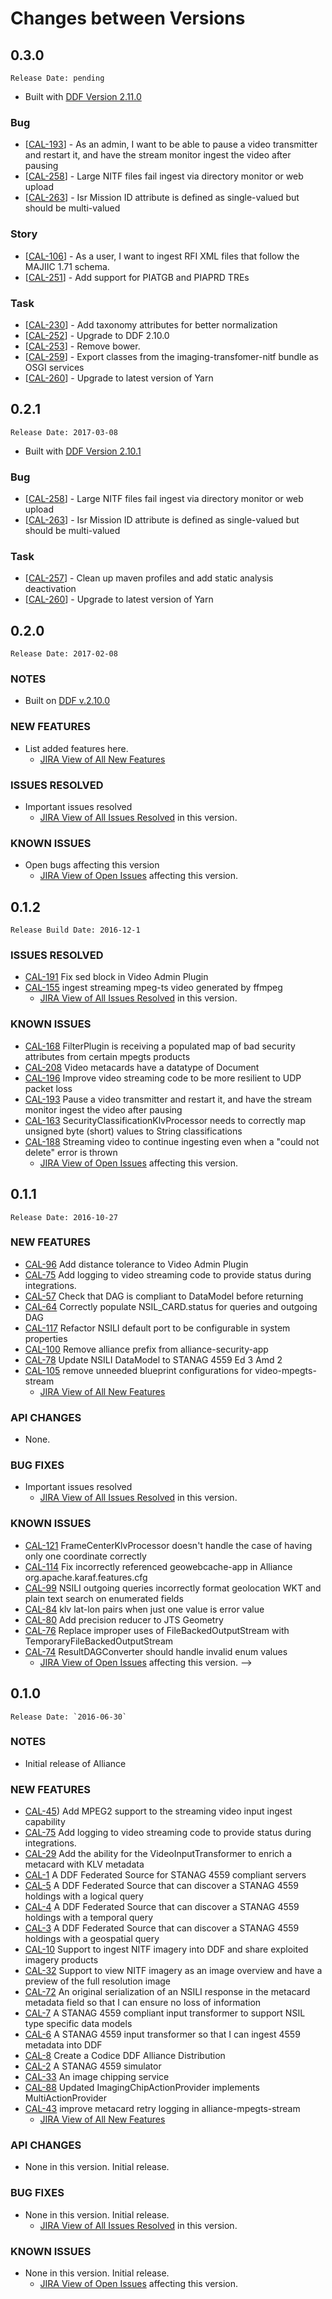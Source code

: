 # Changes between Versions
<!-- Template: Copy and uncomment-->
<!-- ## VERSION NUMBER
	Release Date: `unreleased`
replace with next unreleased version

### NOTES

- Summary of changes requiring user action.

### NEW FEATURES

- List of features added

	- [JIRA View of All New Features](https://codice.atlassian.net/issues/?jql=project%20%3D%20%22Codice%20Alliance%22%20and%20issuetype%20in%20%28story%2Ctask%29%20AND%20resolution%20%3D%20done%20AND%20fixVersion%20%3D%20VERSION_NUMBER%20ORDER%20BY%20summary%20ASC%2C%20priority)

### API CHANGES

- API changes

### BUG FIXES
(update {VERSION-NUMBER} in JIRA query)

- Important issues resolved
	- [JIRA View of All Issues Resolved](https://codice.atlassian.net/issues/?jql=project%3D%22Codice%20Alliance%22%20and%20issuetype%20%3D%20bug%20AND%20fixVersion%20%3D%20VERSION_NUMBER%20and%20resolution%20%3D%20done in this version.

### KNOWN ISSUES
(update {VERSION-NUMBER} in JIRA query)


- Open bugs affecting this version
	- [JIRA View of Open Issues](https://codice.atlassian.net/issues/?jql=project%3DCodice%20Alliance%20AND%20issuetype%20%3D%20bug%20%20AND%20status%20%3D%20Open%20AND%20affectedVersion%20%3D%20VERSION_NUMBER%20AND%20fixVersion%20!%3D%20VERSION_NUMBER%20ORDER%20BY%20priority) affecting this version.
 -->

## 0.3.0
	Release Date: pending
- Built with [DDF Version 2.11.0](https://github.com/codice/ddf/blob/master/CHANGES.md#2110)

<h3>        Bug
</h3>
<ul>
<li>[<a href='https://codice.atlassian.net/browse/CAL-193'>CAL-193</a>] -         As an admin, I want to be able to pause a video transmitter and restart it, and have the stream monitor ingest the video after pausing
</li>
<li>[<a href='https://codice.atlassian.net/browse/CAL-258'>CAL-258</a>] -         Large NITF files fail ingest via directory monitor or web upload
</li>
<li>[<a href='https://codice.atlassian.net/browse/CAL-263'>CAL-263</a>] -         Isr Mission ID attribute is defined as single-valued but should be multi-valued
</li>
</ul>
        
<h3>        Story
</h3>
<ul>
<li>[<a href='https://codice.atlassian.net/browse/CAL-106'>CAL-106</a>] -         As a user, I want to ingest RFI XML files that follow the MAJIIC 1.71 schema.
</li>
<li>[<a href='https://codice.atlassian.net/browse/CAL-251'>CAL-251</a>] -         Add support for PIATGB and PIAPRD TREs
</li>
</ul>
        
<h3>        Task
</h3>
<ul>
<li>[<a href='https://codice.atlassian.net/browse/CAL-230'>CAL-230</a>] -         Add taxonomy attributes for better normalization
</li>
<li>[<a href='https://codice.atlassian.net/browse/CAL-252'>CAL-252</a>] -         Upgrade to DDF 2.10.0
</li>
<li>[<a href='https://codice.atlassian.net/browse/CAL-253'>CAL-253</a>] -         Remove bower.
</li>
<li>[<a href='https://codice.atlassian.net/browse/CAL-259'>CAL-259</a>] -         Export classes from the imaging-transfomer-nitf bundle as OSGI services
</li>
<li>[<a href='https://codice.atlassian.net/browse/CAL-260'>CAL-260</a>] -         Upgrade to latest version of Yarn
</li>
</ul>


## 0.2.1
	Release Date: 2017-03-08
- Built with [DDF Version 2.10.1](https://github.com/codice/ddf/blob/master/CHANGES.md#2101)

<h3>        Bug
</h3>
<ul>
<li>[<a href='https://codice.atlassian.net/browse/CAL-258'>CAL-258</a>] -         Large NITF files fail ingest via directory monitor or web upload
</li>
<li>[<a href='https://codice.atlassian.net/browse/CAL-263'>CAL-263</a>] -         Isr Mission ID attribute is defined as single-valued but should be multi-valued
</li>
</ul>
                
<h3>        Task
</h3>
<ul>
<li>[<a href='https://codice.atlassian.net/browse/CAL-257'>CAL-257</a>] -         Clean up maven profiles and add static analysis deactivation
</li>
<li>[<a href='https://codice.atlassian.net/browse/CAL-260'>CAL-260</a>] -         Upgrade to latest version of Yarn
</li>
</ul>
                        
## 0.2.0
	Release Date: 2017-02-08

### NOTES

- Built on [DDF v.2.10.0](https://github.com/codice/ddf/blob/master/CHANGES.md#2100)

### NEW FEATURES

- List added features here.
	- [JIRA View of All New Features](https://codice.atlassian.net/issues/?jql=project%20%3D%20%22Codice%20Alliance%22%20and%20issuetype%20in%20%28story%2Ctask%29%20AND%20resolution%20%3D%20done%20AND%20fixVersion%20%3D%200.2.0%20ORDER%20BY%20summary%20ASC%2C%20priority)

### ISSUES RESOLVED

- Important issues resolved
	- [JIRA View of All Issues Resolved](https://codice.atlassian.net/issues/?jql=project%3D%22Codice%20Alliance%22%20AND%20type%20%3D%20Bug%20AND%20resolution%20%3D%20Done%20AND%20fixVersion%20%3D%200.2.0%20ORDER%20BY%20priority) in this version.

### KNOWN ISSUES

- Open bugs affecting this version
	- [JIRA View of Open Issues](https://codice.atlassian.net/issues/?jql=project%3D%20%22Codice%20Alliance%22%20AND%20issuetype%20%3D%20bug%20%20AND%20status%20%3D%20Open%20AND%20affectedVersion%20%3D%200.2.0%20ORDER%20BY%20priority) affecting this version.

## 0.1.2
	Release Build Date: 2016-12-1

### ISSUES RESOLVED

- [CAL-191](https://codice.atlassian.net/browse/CAL-191) Fix sed block in Video Admin Plugin
- [CAL-155](https://codice.atlassian.net/browse/CAL-155) ingest streaming mpeg-ts video generated by ffmpeg
	- [JIRA View of All Issues Resolved](https://codice.atlassian.net/issues/?jql=project%3D%22Codice%20Alliance%22%20and%20issuetype%20%3D%20bug%20AND%20fixVersion%20%3D%200.1.2%20and%20resolution%20%3D%20done) in this version.

### KNOWN ISSUES

- [CAL-168](https://codice.atlassian.net/browse/CAL-168) FilterPlugin is receiving a populated map of bad security attributes from certain mpegts products
- [CAL-208](https://codice.atlassian.net/browse/CAL-208) Video metacards have a datatype of Document
- [CAL-196](https://codice.atlassian.net/browse/CAL-196) Improve video streaming code to be more resilient to UDP packet loss
- [CAL-193](https://codice.atlassian.net/browse/CAL-193) Pause a video transmitter and restart it, and have the stream monitor ingest the video after pausing
- [CAL-163](https://codice.atlassian.net/browse/CAL-163) SecurityClassificationKlvProcessor needs to correctly map unsigned byte (short) values to String classifications
- [CAL-188](https://codice.atlassian.net/browse/CAL-188) Streaming video to continue ingesting even when a "could not delete" error is thrown
	- [JIRA View of Open Issues](https://codice.atlassian.net/issues?jql=project%20%3D%20%22Codice%20Alliance%22%20AND%20issuetype%20%3D%20bug%20AND%20status%20not%20in%20%28Closed%2C%20Done%29%20AND%20affectedVersion%20%3D%200.1.2%20ORDER%20BY%20priority) affecting this version.

## 0.1.1
	Release Date: 2016-10-27

### NEW FEATURES

- [CAL-96](https://codice.atlassian.net/browse/CAL-96) Add distance tolerance to Video Admin Plugin
- [CAL-75](https://codice.atlassian.net/browse/CAL-75) Add logging to video streaming code to provide status during integrations.
- [CAL-57](https://codice.atlassian.net/browse/CAL-57) Check that DAG is compliant to DataModel before returning
- [CAL-64](https://codice.atlassian.net/browse/CAL-64) Correctly populate NSIL_CARD.status for queries and outgoing DAG
- [CAL-117](https://codice.atlassian.net/browse/CAL-117) Refactor NSILI default port to be configurable in system properties
- [CAL-100](https://codice.atlassian.net/browse/CAL-100) Remove alliance prefix from alliance-security-app
- [CAL-78](https://codice.atlassian.net/browse/CAL-78) Update NSILI DataModel to STANAG 4559 Ed 3 Amd 2
- [CAL-105](https://codice.atlassian.net/browse/CAL-105) remove unneeded blueprint configurations for video-mpegts-stream
	- [JIRA View of All New Features](https://codice.atlassian.net/issues/?jql=project%20%3D%20%22Codice%20Alliance%22%20and%20issuetype%20in%20%28story%2Ctask%29%20AND%20resolution%20%3D%20done%20AND%20fixVersion%20%3D%200.2.0%20ORDER%20BY%20summary%20ASC%2C%20priority)

### API CHANGES

- None.

### BUG FIXES

- Important issues resolved
	- [JIRA View of All Issues Resolved](https://codice.atlassian.net/issues/?jql=project%3D%22Codice%20Alliance%22%20and%20issuetype%20%3D%20bug%20AND%20fixVersion%20%3D%200.1.1%20and%20resolution%20%3D%20done) in this version.

### KNOWN ISSUES

- [CAL-121](https://codice.atlassian.net/browse/CAL-121) FrameCenterKlvProcessor doesn't handle the case of having only one coordinate correctly
- [CAL-114](https://codice.atlassian.net/browse/CAL-114) Fix incorrectly referenced geowebcache-app in Alliance org.apache.karaf.features.cfg
- [CAL-99](https://codice.atlassian.net/browse/CAL-99) NSILI outgoing queries incorrectly format geolocation WKT and plain text search on enumerated fields
- [CAL-84](https://codice.atlassian.net/browse/CAL-84) klv lat-lon pairs when just one value is error value
- [CAL-80](https://codice.atlassian.net/browse/CAL-80) Add precision reducer to JTS Geometry
- [CAL-76](https://codice.atlassian.net/browse/CAL-76) Replace improper uses of FileBackedOutputStream with TemporaryFileBackedOutputStream
- [CAL-74](https://codice.atlassian.net/browse/CAL-74) ResultDAGConverter should handle invalid enum values
	- [JIRA View of Open Issues](https://codice.atlassian.net/issues/?jql=project%3DCodice%20Alliance%20AND%20issuetype%20%3D%20bug%20%20AND%20status%20%3D%20Open%20AND%20affectedVersion%20%3D%20VERSION_NUMBER%20AND%20fixVersion%20!%3D%20VERSION_NUMBER%20ORDER%20BY%20priority) affecting this version.
 -->

## 0.1.0
	Release Date: `2016-06-30`

### NOTES

- Initial release of Alliance

### NEW FEATURES
- [CAL-45](https://codice.atlassian.net/browse/CAL-45)) Add MPEG2 support to the streaming video input ingest capability
- [CAL-75](https://codice.atlassian.net/browse/CAL-75) Add logging to video streaming code to provide status during integrations.
- [CAL-29](https://codice.atlassian.net/browse/CAL-29) Add the ability for the VideoInputTransformer to enrich a metacard with KLV metadata
- [CAL-1](https://codice.atlassian.net/browse/CAL-1) A DDF Federated Source for STANAG 4559 compliant servers
- [CAL-5](https://codice.atlassian.net/browse/CAL-5) A DDF Federated Source that can discover a STANAG 4559 holdings with a logical query
- [CAL-4](https://codice.atlassian.net/browse/CAL-4) A DDF Federated Source that can discover a STANAG 4559 holdings with a temporal query
- [CAL-3](https://codice.atlassian.net/browse/CAL-3) A DDF Federated Source that can discover a STANAG 4559 holdings with a geospatial query
- [CAL-10](https://codice.atlassian.net/browse/CAL-10) Support to ingest NITF imagery into DDF and share exploited imagery products
- [CAL-32](https://codice.atlassian.net/browse/CAL-32) Support to view NITF imagery as an image overview and have a preview of the full resolution image
- [CAL-72](https://codice.atlassian.net/browse/CAL-72) An original serialization of an NSILI response in the metacard metadata field so that I can ensure no loss of information
- [CAL-7](https://codice.atlassian.net/browse/CAL-7) A STANAG 4559 compliant input transformer to support NSIL type specific data models
- [CAL-6](https://codice.atlassian.net/browse/CAL-6) A STANAG 4559 input transformer so that I can ingest 4559 metadata into DDF
- [CAL-8](https://codice.atlassian.net/browse/CAL-8) Create a Codice DDF Alliance Distribution
- [CAL-2](https://codice.atlassian.net/browse/CAL-2) A STANAG 4559 simulator
- [CAL-33](https://codice.atlassian.net/browse/CAL-33) An image chipping service
- [CAL-88](https://codice.atlassian.net/browse/CAL-88) Updated ImagingChipActionProvider implements MultiActionProvider
- [CAL-43](https://codice.atlassian.net/browse/CAL-43) improve metacard retry logging in alliance-mpegts-stream
	- [JIRA View of All New Features](https://codice.atlassian.net/issues/?jql=project%20%3D%20%22Codice%20Alliance%22%20and%20issuetype%20in%20%28story%2Ctask%29%20AND%20resolution%20%3D%20done%20AND%20fixVersion%20%3D%20Alliance-0.1%20ORDER%20BY%20summary%20ASC%2C%20priority)

### API CHANGES

- None in this version. Initial release.

### BUG FIXES

- None in this version. Initial release.
	- [JIRA View of All Issues Resolved](https://codice.atlassian.net/issues/?jql=project%3D%22Codice%20Alliance%22%20AND%20type%20%3D%20Bug%20AND%20resolution%20%3D%20Done%20AND%20fixVersion%20%3D%20Alliance-0.2%20ORDER%20BY%20priority) in this version.
	
### KNOWN ISSUES

- None in this version. Initial release.
	- [JIRA View of Open Issues](https://codice.atlassian.net/issues/?jql=project%3D%22Codice%20Alliance%22%20AND%20issuetype%20%3D%20bug%20%20AND%20status%20%3D%20Open%20AND%20affectedVersion%20%3D%20Alliance-0.1%20AND%20fixVersion%20!%3D%20Alliance-0.1%20ORDER%20BY%20priority) affecting this version.

